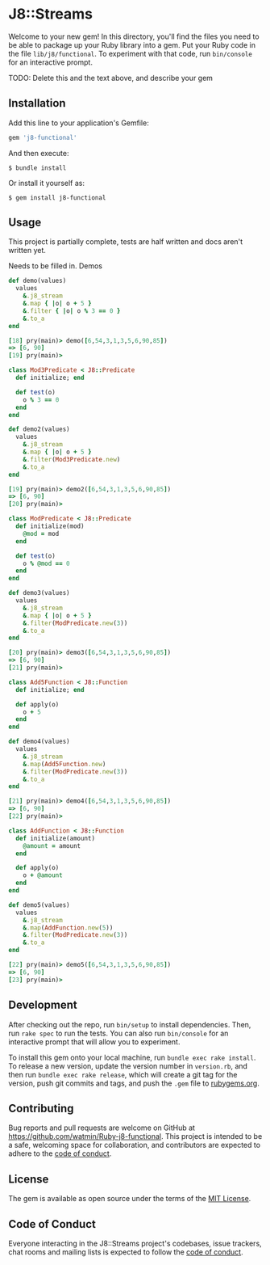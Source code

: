 # J8::Streams

Welcome to your new gem! In this directory, you'll find the files you need to be able to package up your Ruby library into a gem. Put your Ruby code in the file `lib/j8/functional`. To experiment with that code, run `bin/console` for an interactive prompt.

TODO: Delete this and the text above, and describe your gem

## Installation

Add this line to your application's Gemfile:

```ruby
gem 'j8-functional'
```

And then execute:

    $ bundle install

Or install it yourself as:

    $ gem install j8-functional

## Usage

This project is partially complete, tests are half written and docs aren't written yet.

Needs to be filled in. Demos

```ruby
def demo(values)
  values
    &.j8_stream
    &.map { |o| o + 5 }
    &.filter { |o| o % 3 == 0 }
    &.to_a
end

[18] pry(main)> demo([6,54,3,1,3,5,6,90,85])
=> [6, 90]
[19] pry(main)>

class Mod3Predicate < J8::Predicate
  def initialize; end

  def test(o)
    o % 3 == 0
  end
end

def demo2(values)
  values
    &.j8_stream
    &.map { |o| o + 5 }
    &.filter(Mod3Predicate.new)
    &.to_a
end

[19] pry(main)> demo2([6,54,3,1,3,5,6,90,85])
=> [6, 90]
[20] pry(main)>

class ModPredicate < J8::Predicate
  def initialize(mod)
    @mod = mod
  end

  def test(o)
    o % @mod == 0
  end
end

def demo3(values)
  values
    &.j8_stream
    &.map { |o| o + 5 }
    &.filter(ModPredicate.new(3))
    &.to_a
end

[20] pry(main)> demo3([6,54,3,1,3,5,6,90,85])
=> [6, 90]
[21] pry(main)>

class Add5Function < J8::Function
  def initialize; end

  def apply(o)
    o + 5
  end
end

def demo4(values)
  values
    &.j8_stream
    &.map(Add5Function.new)
    &.filter(ModPredicate.new(3))
    &.to_a
end

[21] pry(main)> demo4([6,54,3,1,3,5,6,90,85])
=> [6, 90]
[22] pry(main)>

class AddFunction < J8::Function
  def initialize(amount)
    @amount = amount
  end

  def apply(o)
    o + @amount
  end
end

def demo5(values)
  values
    &.j8_stream
    &.map(AddFunction.new(5))
    &.filter(ModPredicate.new(3))
    &.to_a
end

[22] pry(main)> demo5([6,54,3,1,3,5,6,90,85])
=> [6, 90]
[23] pry(main)>
```

## Development

After checking out the repo, run `bin/setup` to install dependencies. Then, run `rake spec` to run the tests. You can also run `bin/console` for an interactive prompt that will allow you to experiment.

To install this gem onto your local machine, run `bundle exec rake install`. To release a new version, update the version number in `version.rb`, and then run `bundle exec rake release`, which will create a git tag for the version, push git commits and tags, and push the `.gem` file to [rubygems.org](https://rubygems.org).

## Contributing

Bug reports and pull requests are welcome on GitHub at https://github.com/watmin/Ruby-j8-functional. This project is intended to be a safe, welcoming space for collaboration, and contributors are expected to adhere to the [code of conduct](https://github.com/[USERNAME]/j8-functional/blob/master/CODE_OF_CONDUCT.md).


## License

The gem is available as open source under the terms of the [MIT License](https://opensource.org/licenses/MIT).

## Code of Conduct

Everyone interacting in the J8::Streams project's codebases, issue trackers, chat rooms and mailing lists is expected to follow the [code of conduct](https://github.com/[USERNAME]/j8-functional/blob/master/CODE_OF_CONDUCT.md).
